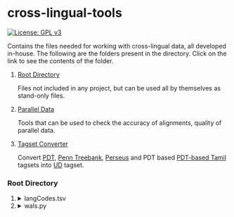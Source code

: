 # cross-lingual-tools
[![License: GPL v3](https://img.shields.io/badge/License-GPL%20v3-blue.svg)](https://www.gnu.org/licenses/gpl-3.0)


Contains the files needed for working with cross-lingual data, all developed in-house. The following are the folders present in the directory. Click on the link to see the contents of the folder.

1. [Root Directory](#Root-Directory)

    Files not included in any project, but can be used all by themselves as stand-only files.

2. [Parallel Data](parallel_data/README.md)

    Tools that can be used to check the accuracy of alignments, quality of parallel data.

3. [Tagset Converter](tagset_converter/README.md)

    Convert [PDT](http://ufal.mff.cuni.cz/pdt/Morphology_and_Tagging/Doc/hmptagqr.html), [Penn Treebank](https://www.ling.upenn.edu/courses/Fall_2003/ling001/penn_treebank_pos.html), [Perseus](https://github.com/PerseusDL/treebank_data/blob/master/v2.1/Latin/TAGSET.txt) and PDT based [PDT-based Tamil](http://ufal.mff.cuni.cz/~ramasamy/tamiltb/0.1/morph_annotation.html#2.4.Positional_Tagset_for_Tamil) tagsets into [UD](http://universaldependencies.org/u/pos/all.html) tagset. 

### Root Directory

1. <details><summary>langCodes.tsv</summary>

    TSV File containing the language codes for 134 languages, arranged in alphabetical order of their name, with their codes in 4 major standards. The columns are named as `Language` and `Standard Code` out of which the second is a CSV Value arranged as `ISO 639-1 Code, ISO 639-2 Code, ISO 639-3 Code, WALS Code`.
    
    The following notations hold in CSV values:  
    
    |Notation|Implication|
    |:------:|:----------|
    | `XXX` | List big enough to not fit here |
    | `abc [A, B, C]` | `abc` as inclusive code, along with the ones in braces |
    | `[A, B, C]` | all the codes mentioned are used, each for different dialects/variations of the language|
    | `-` | the language is not coded as per this standard|
    
    Information on WALS can be found [here](WALS).
    </details>
    
2.  <details><summary>wals.py</summary>

    Python3 File to  
    
    - Find the most similar languages to given language.
    - Find the centroid language of a given genus, i.e.  a language most similar to other languages of the genus.
    - Find languages that are most dissimilar to any other language in the given genus.

    List of Arguments (all compulsory):
    
    * `-i` or `--input`:	Input file containing the WALS data in a tsv-format  


    List of Positional Arguments, and the sub-arguments (Mutually-exclusive):
    
    * `similarity`: Display the WALS code and similarity scores for most similar languages to given input language's WALS code.

        |Sub-Arguments|Function|
        |:------------|:-------|
        |`-c` or `--code`|	Input WALS code for the source language |
        |`-n` or `--number`| Number of languages to be displayed in the output|  


    * `centroid`:   Display the WALS code and similarity scores for the centroid language of an input genus, i.e.  a language most similar to other languages of the genus.

        |Sub-Arguments|Function|
        |:------------|:-------|
        |`-g` or `--genus`|	Input genus to find the centroid for|  
    

    * `dissimilarity`: Display the WALS Code and similarity scores of the languages that are most dissimilar to any other language in the given genus.
    
        |Sub-Arguments|Function|
        |:------------|:-------|
        |`-g` or `--genus`|	Input genus to find the centroid for|
        |`-n` or `--number`| Number of languages to be displayed in the output|  


        The input file for the task can be downloaded from [here](https://wals.info/languoid).
    
    Usage:

    - ```python3 wals.py -i input_file similar -c <wals_code> -n <output_count>```
    - ```python3 wals.py -i input_file centroid -g <genus_name>```
    - ```python3 wals.py -i input_file dissimilar -g <genus_name> -n <output_count>```
